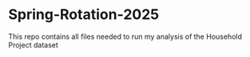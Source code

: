 # Spring-Rotation-2025
This repo contains all files needed to run my analysis of the Household Project dataset
